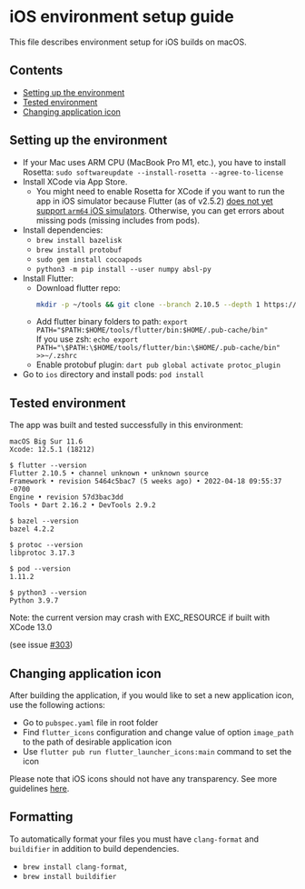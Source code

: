 # iOS environment setup guide

This file describes environment setup for iOS builds on macOS.

## Contents

* [Setting up the environment](#setting-up-the-environment)
* [Tested environment](#tested-environment)
* [Changing application icon](#changing-application-icon)

## Setting up the environment

* If your Mac uses ARM CPU (MacBook Pro M1, etc.), you have to install Rosetta: `sudo softwareupdate --install-rosetta --agree-to-license`
* Install XCode via App Store.  
  * You might need to enable Rosetta for XCode if you want to run the app in iOS simulator because Flutter (as of v2.5.2)
[does not yet support `arm64` iOS simulators](https://flutter.dev/docs/development/add-to-app/ios/project-setup#apple-silicon-arm64-macs).
Otherwise, you can get errors about missing pods
(missing includes from pods).
* Install dependencies:
  * `brew install bazelisk`
  * `brew install protobuf`
  * `sudo gem install cocoapods`
  * `python3 -m pip install --user numpy absl-py`
* Install Flutter:
  * Download flutter repo:
    ```bash
    mkdir -p ~/tools && git clone --branch 2.10.5 --depth 1 https://github.com/flutter/flutter.git ~/tools/flutter
    ```
  * Add flutter binary folders to path: `export PATH="$PATH:$HOME/tools/flutter/bin:$HOME/.pub-cache/bin"`  
    If you use zsh: `echo export PATH="\$PATH:\$HOME/tools/flutter/bin:\$HOME/.pub-cache/bin" >>~/.zshrc`
  * Enable protobuf plugin: `dart pub global activate protoc_plugin`
* Go to `ios` directory and install pods: `pod install`

## Tested environment

The app was built and tested successfully in this environment:

```shell
macOS Big Sur 11.6
Xcode: 12.5.1 (18212)

$ flutter --version
Flutter 2.10.5 • channel unknown • unknown source
Framework • revision 5464c5bac7 (5 weeks ago) • 2022-04-18 09:55:37 -0700
Engine • revision 57d3bac3dd
Tools • Dart 2.16.2 • DevTools 2.9.2

$ bazel --version
bazel 4.2.2

$ protoc --version
libprotoc 3.17.3

$ pod --version
1.11.2

$ python3 --version
Python 3.9.7
```

Note: the current version may crash with EXC_RESOURCE if built with XCode 13.0
<!-- markdown-link-check-disable-next-line -->
(see issue [#303](https://github.com/mlcommons/mobile_app_flutter/issues/303))

## Changing application icon

[comment]: # (TODO move this somewhere?)

After building the application, if you would like to set a new application icon, use the following actions:

* Go to `pubspec.yaml` file in root folder
* Find `flutter_icons` configuration and change value of option `image_path` to the path of desirable application icon
* Use `flutter pub run flutter_launcher_icons:main` command to set the icon

Please note that iOS icons should not have any transparency. See more guidelines [here](https://developer.apple.com/design/human-interface-guidelines/ios/icons-and-images/app-icon/).

## Formatting

[comment]: # (TODO add info about installing other tools)

To automatically format your files you must have `clang-format` and `buildifier` in addition to build dependencies.

* `brew install clang-format`,
* `brew install buildifier`

